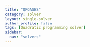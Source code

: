 ```yaml
---
title: "QPOASES"
category: solver
layout: single-solver
author_profile: false
tags: [Quadratic programming solver]
sidebar:
  nav: "solvers"
---
```

